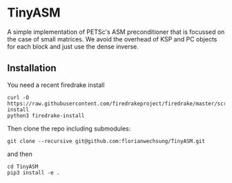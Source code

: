 # TinyASM

A simple implementation of PETSc's ASM preconditioner that is focussed on the
case of small matrices. We avoid the overhead of KSP and PC objects for each
block and just use the dense inverse.

## Installation

You need a recent firedrake install

    curl -O https://raw.githubusercontent.com/firedrakeproject/firedrake/master/scripts/firedrake-install
    python3 firedrake-install

Then clone the repo including submodules:

    git clone --recursive git@github.com:florianwechsung/TinyASM.git

and then
    
    cd TinyASM
    pip3 install -e .
